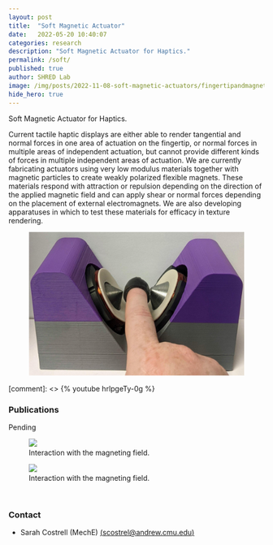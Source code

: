 ```yaml
---
layout: post
title:  "Soft Magnetic Actuator"
date:   2022-05-20 10:40:07
categories: research
description: "Soft Magnetic Actuator for Haptics."
permalink: /soft/
published: true
author: SHRED Lab
image: /img/posts/2022-11-08-soft-magnetic-actuators/fingertipandmagnet.jpg
hide_hero: true
---
```

Soft Magnetic Actuator for Haptics.

Current tactile haptic displays are either able to render tangential and normal forces in one area of actuation on the fingertip, or normal forces in multiple areas of independent actuation, but cannot provide different kinds of forces in multiple independent areas of actuation. We are currently fabricating actuators using very low modulus materials together with magnetic particles to create weakly polarized flexible magnets. These materials respond with attraction or repulsion depending on the direction of the applied magnetic field and can apply shear or normal forces depending on the placement of external electromagnets. We are also developing apparatuses in which to test these materials for efficacy in texture rendering.

<figure>
 <img src="/img/posts/2022-11-08-soft-magnetic-actuators/fingertip_and_magnets.png" alt="Tiltrotor VTOL" />
</figure>

[comment]: <> {% youtube hrlpgeTy-0g %}

### Publications
Pending


<figure>
    <img src="/img/posts/2022-11-08-soft-magnetic-actuators/attracting_repulsing.gif" />
    <figcaption>
        Interaction with the magneting field.
    </figcaption>
</figure>

<figure>
    <img src="/img/posts/2022-11-08-soft-magnetic-actuators/closer_magnet_ruler.gif" />
    <figcaption>
        Interaction with the magneting field.
    </figcaption>
</figure>
<br/>

### Contact
- Sarah Costrell (MechE) [(scostrel@andrew.cmu.edu)](mailto:scostrel@andrew.cmu.edu)